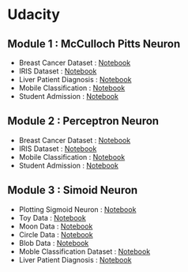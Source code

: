 # Udacity
## Module 1 :  McCulloch Pitts Neuron
* Breast Cancer Dataset : [Notebook](https://github.com/anubhavgupta1/Udacity/blob/main/McCulloch%20Pitts%20Neuron/Breast%20Cancer/BreastCancer.ipynb)
* IRIS Dataset : [Notebook](https://github.com/anubhavgupta1/Udacity/blob/main/McCulloch%20Pitts%20Neuron/Iris/IrisDataset.ipynb)
* Liver Patient Diagnosis : [Notebook](https://github.com/anubhavgupta1/Udacity/blob/main/McCulloch%20Pitts%20Neuron/Liver%20Patient%20Diagnosis/LiverPatientDiagnosis.ipynb)
* Mobile Classification : [Notebook](https://github.com/anubhavgupta1/Udacity/blob/main/McCulloch%20Pitts%20Neuron/Mobile%20Classification/MobileClassification.ipynb)
* Student Admission : [Notebook](https://github.com/anubhavgupta1/Udacity/blob/main/McCulloch%20Pitts%20Neuron/Student%20Admission/StudentAdmission.ipynb)

## Module 2 :  Perceptron Neuron
* Breast Cancer Dataset : [Notebook](https://github.com/anubhavgupta1/Udacity/blob/main/Perceptron/Breast%20Cancer/BreastCancer.ipynb)
* IRIS Dataset : [Notebook](https://github.com/anubhavgupta1/Udacity/blob/main/Perceptron/Iris/IrisDataset.ipynb)
* Mobile Classification : [Notebook](https://github.com/anubhavgupta1/Udacity/blob/main/Perceptron/Mobile%20Classification/MobileClassification.ipynb)
* Student Admission : [Notebook](https://github.com/anubhavgupta1/Udacity/blob/main/Perceptron/Student%20Admission/StudentAdmission.ipynb)

## Module 3 :  Simoid Neuron
* Plotting Sigmoid Neuron : [Notebook](https://github.com/anubhavgupta1/Udacity/blob/main/Sigmoid%20Neuron/1.Plotting_Sigmoid_Neuron.ipynb)
* Toy Data : [Notebook](https://github.com/anubhavgupta1/Udacity/blob/main/Sigmoid%20Neuron/Toy%20Data/ToyData.ipynb)
* Moon Data : [Notebook](https://github.com/anubhavgupta1/Udacity/blob/main/Sigmoid%20Neuron/Moon%20Data/MoonData.ipynb)
* Circle Data : [Notebook](https://github.com/anubhavgupta1/Udacity/blob/main/Sigmoid%20Neuron/Circle%20Data/CircleData.ipynb)
* Blob Data : [Notebook](https://github.com/anubhavgupta1/Udacity/blob/main/Sigmoid%20Neuron/Blob%20Data/BlobData.ipynb)
* Moble Classification Dataset : [Notebook](https://github.com/anubhavgupta1/Udacity/blob/main/Sigmoid%20Neuron/Mobile%20Classification/MobileClassification.ipynb)
* Liver Patient Diagnosis : [Notebook](https://github.com/anubhavgupta1/Udacity/blob/main/Sigmoid%20Neuron/Liver%20Patient%20Diagnosis/LiverPatientDiagnosis.ipynb)
